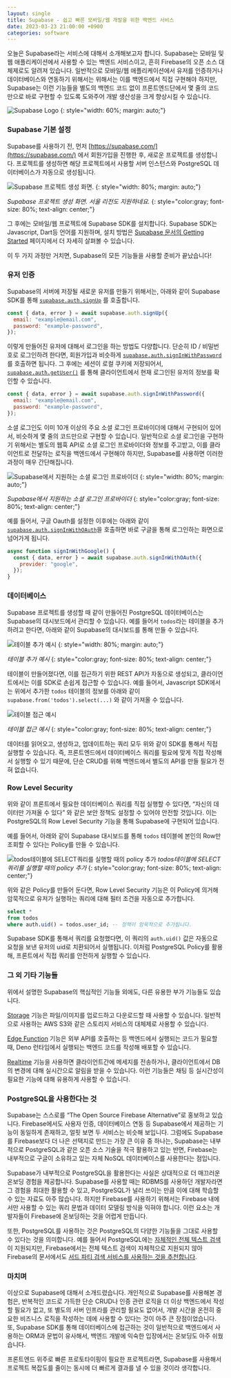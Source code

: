 ```yaml
---
layout: single
title: Supabase - 쉽고 빠른 모바일/웹 개발을 위한 백엔드 서비스
date: 2023-03-23 21:00:00 +0900
categories: software
---
```


오늘은 Supabase라는 서비스에 대해서 소개해보고자 합니다. Supabase는 모바일 및 웹 애플리케이션에서 사용할 수 있는 백엔드 서비스이고, 흔히 Firebase의 오픈 소스 대체제로도 알려져 있습니다. 일반적으로 모바일/웹 애플리케이션에서 유저를 인증하거나 데이터베이스와 연동하기 위해서는 위해서는 이를 백엔드에서 직접 구현해야 하지만, Supabase는 이런 기능들을 별도의 백엔드 코드 없이 프론트엔드단에서 몇 줄의 코드만으로 바로 구현할 수 있도록 도와주어 개발 생산성을 크게 향상시킬 수 있습니다.

![Supabase Logo](/assets/images/2023-03-23/supabase-logo-wordmark--light.png)
{: style="width: 60%; margin: auto;"}

### Supabase 기본 설정

Supabase를 사용하기 전, 먼저 [https://supabase.com/](https://supabase.com/) 에서 회원가입을 진행한 후, 새로운 프로젝트를 생성합니다. 프로젝트를 생성하면 해당 프로젝트에서 사용할 서버 인스턴스와 PostgreSQL 데이터베이스가 자동으로 생성됩니다.

![Supabase 프로젝트 생성 화면.](/assets/images/2023-03-23/Untitled.png)
{: style="width: 80%; margin: auto;"}

_Supabase 프로젝트 생성 화면. 서울 리전도 지원하네요._
{: style="color:gray; font-size: 80%; text-align: center;"}

그 후에는 모바일/웹 프로젝트에 Supabase SDK를 설치합니다. Supabase SDK는 Javascript, Dart등 언어를 지원하며, 설치 방법은 [Supabase 문서의 Getting Started](https://supabase.com/docs/guides/getting-started) 페이지에서 더 자세히 살펴볼 수 있습니다.

이 두 가지 과정만 거치면, Supabase의 모든 기능들을 사용할 준비가 끝났습니다!

### 유저 인증

Supabase의 서버에 저장될 새로운 유저를 만들기 위해서는, 아래와 같이 Supabase SDK를 통해 [`supabase.auth.signUp`](https://supabase.com/docs/reference/javascript/auth-signup) 를 호출합니다.

```jsx
const { data, error } = await supabase.auth.signUp({
  email: "example@email.com",
  password: "example-password",
});
```

이렇게 만들어진 유저에 대해서 로그인을 하는 방법도 다양합니다. 단순히 ID / 비밀번호로 로그인하려 한다면, 회원가입과 비슷하게 [`supabase.auth.signInWithPassword`](https://supabase.com/docs/reference/javascript/auth-signinwithpassword) 를 호출하면 됩니다. 그 후에는 세션이 로컬 쿠키에 저장되어서, [`supabase.auth.getUser()`](https://supabase.com/docs/reference/javascript/auth-getuser) 를 통해 클라이언트에서 현재 로그인된 유저의 정보를 확인할 수 있습니다.

```jsx
const { data, error } = await supabase.auth.signInWithPassword({
  email: "example@email.com",
  password: "example-password",
});
```

소셜 로그인도 이미 10개 이상의 주요 소셜 로그인 프로바이더에 대해서 구현되어 있어서, 비슷하게 몇 줄의 코드만으로 구현할 수 있습니다. 일반적으로 소셜 로그인을 구현하기 위해서는 별도의 웹훅 API로 소셜 로그인 프로바이더와 정보를 주고받고, 이를 클라이언트로 전달하는 로직을 백엔드에서 구현해야 하지만, Supabase를 사용하면 이러한 과정이 매우 간단해집니다.

![Supabase에서 지원하는 소셜 로그인 프로바이더](/assets/images/2023-03-23/Untitled%201.png)
{: style="width: 80%; margin: auto;"}

_Supabase에서 지원하는 소셜 로그인 프로바이더_
{: style="color:gray; font-size: 80%; text-align: center;"}

예를 들어서, 구글 Oauth를 설정한 이후에는 아래와 같이 [`supabase.auth.signInWithOAuth`](https://supabase.com/docs/guides/auth/social-login/auth-google#add-login-code-to-your-client-app)을 호출하면 바로 구글을 통해 로그인하는 화면으로 넘어가게 됩니다.

```jsx
async function signInWithGoogle() {
  const { data, error } = await supabase.auth.signInWithOAuth({
    provider: "google",
  });
}
```

### 데이터베이스

Supabase 프로젝트를 생성할 때 같이 만들어진 PostgreSQL 데이터베이스는 Supabase의 대시보드에서 관리할 수 있습니다. 예를 들어서 `todos`라는 테이블을 추가하려고 한다면, 아래와 같이 Supabase의 대시보드를 통해 만들 수 있습니다.

![테이블 추가 예시](/assets/images/2023-03-23/Untitled%202.png)
{: style="width: 80%; margin: auto;"}

_테이블 추가 예시_
{: style="color:gray; font-size: 80%; text-align: center;"}

테이블이 만들어졌다면, 이를 접근하기 위한 REST API가 자동으로 생성되고, 클라이언트에서는 이를 SDK로 손쉽게 접근할 수 있습니다. 예를 들어서, Javascript SDK에서는 위에서 추가한 `todos` 테이블의 정보를 아래와 같이 `supabase.from('todos').select(...)` 와 같이 가져올 수 있습니다.

![테이블 접근 예시](/assets/images/2023-03-23/Untitled%203.png)

_테이블 접근 예시_
{: style="color:gray; font-size: 80%; text-align: center;"}

데이터를 읽어오고, 생성하고, 업데이트하는 쿼리 모두 위와 같이 SDK를 통해서 직접 실행할 수 있습니다. 즉, 프론트엔드에서 데이터베이스 쿼리를 필요에 맞게 직접 작성해서 실행할 수 있기 때문에, 단순 CRUD를 위해 백엔드에서 별도의 API를 만들 필요가 전혀 없습니다.

### Row Level Security

위와 같이 프론트에서 필요한 데이터베이스 쿼리를 직접 실행할 수 있다면, “자신의 데이터만 가져올 수 있다” 와 같은 보안 정책도 설정할 수 있어야 안전할 것입니다. 이는 PostgreSQL의 Row Level Security 기능을 통해 Supabase에 구현되어 있습니다.

예를 들어서, 아래와 같이 Supabase 대시보드를 통해 `todos` 테이블에 본인의 Row만 조회할 수 있다는 Policy를 만들 수 있습니다.

![todos테이블에 SELECT쿼리를 실행할 때의 policy 추가](/assets/images/2023-03-23/Untitled%204.png)
_todos테이블에 SELECT쿼리를 실행할 때의 policy 추가_
{: style="color:gray; font-size: 80%; text-align: center;"}

위와 같은 Policy를 만들어 둔다면, Row Level Security 기능은 이 Policy에 의거해 암묵적으로 유저가 실행하는 쿼리에 대해 필터 조건을 자동으로 추가합니다.

```sql
select *
from todos
where auth.uid() = todos.user_id; -- 정책이 암묵적으로 추가됩니다.
```

Supabase SDK를 통해서 쿼리를 요청했다면, 이 쿼리의 `auth.uid()` 값은 자동으로 요청을 보낸 유저의 uid로 치환되어서 실행됩니다. 이처럼 PostgreSQL Policy를 활용해, 프론트에서 직접 쿼리를 안전하게 실행할 수 있습니다.

### 그 외 기타 기능들

위에서 설명한 Supabase의 핵심적인 기능들 외에도, 다른 유용한 부가 기능들도 있습니다.

[Storage](https://supabase.com/docs/guides/storage/quickstart) 기능은 파일/이미지를 업로드하고 다운로드할 때 사용할 수 있습니다. 일반적으로 사용하는 AWS S3와 같은 스토리지 서비스의 대체제로 사용할 수 있습니다.

[Edge Function](https://supabase.com/docs/guides/functions) 기능은 외부 API를 호출하는 등 백엔드에서 실행되는 코드가 필요할 때, Deno 런타임에서 실행되는 백엔드 코드를 작성해 배포할 수 있습니다.

[Realtime](https://supabase.com/docs/guides/realtime) 기능을 사용하면 클라이언트간에 메세지를 전송하거나, 클라이언트에서 DB의 변경에 대해 실시간으로 알림을 받을 수 있습니다. 이런 기능들은 채팅 등 실시간성이 필요한 기능에 대해 유용하게 사용할 수 있습니다.

### PostgreSQL을 사용한다는 것

Supabase는 스스로를 “The Open Source Firebase Alternative”로 홍보하고 있습니다. Firebase에서도 사용자 인증, 데이터베이스 연동 등 Supabase에서 제공하는 기능이 동일하게 존재하고, 얼핏 보면 두 서비스는 비슷해 보입니다. 그럼에도 Supabase를 Firebase보다 더 나은 선택지로 만드는 가장 큰 이유 중 하나는, Supabase는 내부적으로 PostgreSQL과 같은 오픈 소스 기술을 적극 활용하고 있는 반면, Firebase는 내부적으로 구글이 소유하고 있는 자체 NoSQL 데이터베이스를 사용한다는 점입니다.

Supabase가 내부적으로 PostgreSQL을 활용한다는 사실은 상대적으로 더 매끄러운 온보딩 경험을 제공합니다. Supabase를 사용할 때는 RDBMS를 사용하던 개발자라면 그 경험을 최대한 활용할 수 있고, PostgreSQL가 널리 쓰이는 만큼 이에 대해 학습할 수 있는 자료도 아주 많습니다. 하지만 Firebase를 사용하기 위해서는 Firebase 내에서만 사용할 수 있는 쿼리 문법과 데이터 모델링 방식을 익혀야 합니다. 이런 요소는 개발자들이 Firebase에 온보딩하는 것을 어렵게 만듭니다.

또한, PostgreSQL를 사용하는 것은 PostgreSQL의 다양한 기능들을 그대로 사용할 수 있다는 것을 의미합니다. 예를 들어서 PostgreSQL에는 [자체적인 전체 텍스트 검색](https://www.postgresql.org/docs/current/textsearch-intro.html)이 지원되지만, Firebase에서는 전체 텍스트 검색이 자체적으로 지원되지 않아 Firebase의 문서에서도 [서드 파티 검색 서비스를 사용하는 것을 추천합니다](https://firebase.google.com/docs/firestore/solutions/search?hl=ko).

### 마치며

이상으로 Supabase에 대해서 소개드렸습니다. 개인적으로 Supabase를 사용해본 경험은, 반복적인 코드로 가득한 단순 CRUD나 인증 관련 로직을 더 이상 백엔드에서 작성할 필요가 없고, 또 별도의 서버 인프라를 관리할 필요도 없어서, 개발 시간을 온전히 중요한 비즈니스 로직을 작성하는 데에 사용할 수 있다는 것이 아주 큰 장점이었습니다. 또, Supabase SDK를 통해 데이터베이스에 접근하는 것이 일반적으로 백엔드에서 사용하는 ORM과 문법이 유사해서, 백엔드 개발에 익숙한 입장에서는 온보딩도 아주 쉬웠습니다.

프론트엔드 위주로 빠른 프로토타이핑이 필요한 프로젝트라면, Supabase를 사용해서 프로젝트 복잡도를 줄이는 동시에 더 빠르게 결과를 낼 수 있을 것이라 생각합니다.
